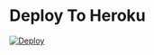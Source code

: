 # Deploy To Heroku
[![Deploy](https://www.herokucdn.com/deploy/button.svg)](https://heroku.com/deploy?template=https://github.com/pedroa2702/directos-links-m)
